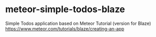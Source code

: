 # meteor-simple-todos-blaze
Simple Todos application based on Meteor Tutorial (version for Blaze) https://www.meteor.com/tutorials/blaze/creating-an-app

